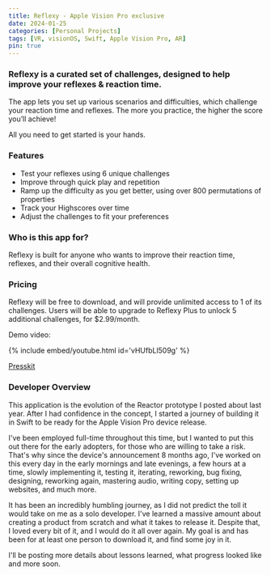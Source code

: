 ```yaml
---
title: Reflexy - Apple Vision Pro exclusive
date: 2024-01-25
categories: [Personal Projects]
tags: [VR, visionOS, Swift, Apple Vision Pro, AR]
pin: true
---
```


### Reflexy is a curated set of challenges, designed to help improve your reflexes & reaction time.
The app lets you set up various scenarios and difficulties, which challenge your reaction time and reflexes. The more you practice, the higher the score you’ll achieve!

All you need to get started is your hands.

### Features
- Test your reflexes using 6 unique challenges
- Improve through quick play and repetition
- Ramp up the difficulty as you get better, using over 800 permutations of properties
- Track your Highscores over time
- Adjust the challenges to fit your preferences

### Who is this app for?
Reflexy is built for anyone who wants to improve their reaction time, reflexes, and their overall cognitive health.

### Pricing
Reflexy will be free to download, and will provide unlimited access to 1 of its challenges. Users will be able to upgrade to Reflexy Plus to unlock 5 additional challenges, for $2.99/month.

Demo video:

{% include embed/youtube.html id='vHUfbLl509g' %}

[Presskit](https://impresskit.net/488b84bc-3e35-4e8f-81e7-c0133578644b)

### Developer Overview
This application is the evolution of the Reactor prototype I posted about last year. After I had confidence in the concept, I started a journey of building it in Swift to be ready for the Apple Vision Pro device release.

I've been employed full-time throughout this time,  but I wanted to put this out there for the early adopters, for those who are willing to take a risk. That's why since the device's announcement 8 months ago, I've worked on this every day in the early mornings and late evenings, a few hours at a time, slowly implementing it, testing it, iterating, reworking, bug fixing, designing, reworking again, mastering audio, writing copy, setting up websites, and much more. 

It has been an incredibly humbling journey, as I did not predict the toll it would take on me as a solo developer. I've learned a massive amount about creating a product from scratch and what it takes to release it. Despite that, I loved every bit of it, and I would do it all over again. My goal is and has been for at least one person to download it, and find some joy in it.


I'll be posting more details about lessons learned, what progress looked like and more soon. 
